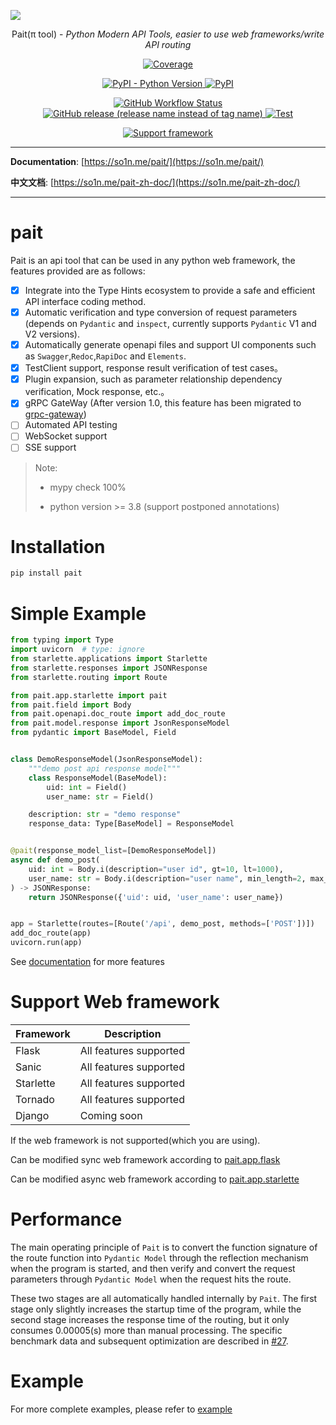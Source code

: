 ![](https://cdn.jsdelivr.net/gh/so1n/so1n_blog_photo@master/blog_photo/1652600629491%E6%9C%AA%E5%91%BD%E5%90%8D.jpg)
<p align="center">
    Pait(π tool) - <em>Python Modern API Tools, easier to use web frameworks/write API routing</em>
</p>
<p align="center">
    <a href="https://codecov.io/gh/so1n/pait" target="_blank">
        <img src="https://codecov.io/gh/so1n/pait/branch/master/graph/badge.svg?token=NEVM1VODHR" alt="Coverage">
    </a>
</p>
<p align="center">
    <a href="https://pypi.org/project/pait/" target="_blank">
        <img alt="PyPI - Python Version" src="https://img.shields.io/pypi/pyversions/pait">
    </a>
    <a href="https://pypi.org/project/pait/" target="_blank">
        <img alt="PyPI" src="https://img.shields.io/pypi/v/pait">
    </a>
</p>
<p align="center">
    <a href="https://github.com/so1n/pait/actions?query=event%3Apush+branch%3Amaster" target="_blank">
        <img alt="GitHub Workflow Status" src="https://img.shields.io/github/actions/workflow/status/so1n/pait/python-package.yml">
    </a>
    <a href="https://github.com/so1n/pait/releases" target="_blank">
        <img alt="GitHub release (release name instead of tag name)" src="https://img.shields.io/github/v/release/so1n/pait?include_prereleases">
    </a>
    <a href="https://github.com/so1n/pait/actions?query=event%3Apush+branch%3Amaster" target="_blank">
        <img src="https://github.com/so1n/pait/actions/workflows/python-package.yml/badge.svg?event=push&branch=master" alt="Test">
    </a>
</p>
<p align="center">
    <a href="https://github.com/so1n/pait/tree/master/example" target="_blank">
        <img src="https://img.shields.io/badge/Support%20framework-Flask%2CSanic%2CStarlette%2CTornado-brightgreen" alt="Support framework">
    </a>
</p>


---
**Documentation**: [https://so1n.me/pait/](https://so1n.me/pait/)

**中文文档**: [https://so1n.me/pait-zh-doc/](https://so1n.me/pait-zh-doc/)

---

# pait

Pait is an api tool that can be used in any python web framework, the features provided are as follows:
- [x] Integrate into the Type Hints ecosystem to provide a safe and efficient API interface coding method.
 - [x] Automatic verification and type conversion of request parameters (depends on `Pydantic` and `inspect`, currently supports `Pydantic` V1 and V2 versions).
 - [x] Automatically generate openapi files and support UI components such as `Swagger`,`Redoc`,`RapiDoc` and `Elements`.
 - [x] TestClient support, response result verification of test cases。
 - [x] Plugin expansion, such as parameter relationship dependency verification, Mock response, etc.。
 - [x] gRPC GateWay (After version 1.0, this feature has been migrated to [grpc-gateway](https://github.com/python-pai/grpc-gateway))
 - [ ] Automated API testing
 - [ ] WebSocket support
 - [ ] SSE support

> Note:
>
> - mypy check 100%
>
> - python version >= 3.8 (support postponed annotations)



# Installation
```Bash
pip install pait
```

# Simple Example
```python
from typing import Type
import uvicorn  # type: ignore
from starlette.applications import Starlette
from starlette.responses import JSONResponse
from starlette.routing import Route

from pait.app.starlette import pait
from pait.field import Body
from pait.openapi.doc_route import add_doc_route
from pait.model.response import JsonResponseModel
from pydantic import BaseModel, Field


class DemoResponseModel(JsonResponseModel):
    """demo post api response model"""
    class ResponseModel(BaseModel):
        uid: int = Field()
        user_name: str = Field()

    description: str = "demo response"
    response_data: Type[BaseModel] = ResponseModel


@pait(response_model_list=[DemoResponseModel])
async def demo_post(
    uid: int = Body.i(description="user id", gt=10, lt=1000),
    user_name: str = Body.i(description="user name", min_length=2, max_length=4)
) -> JSONResponse:
    return JSONResponse({'uid': uid, 'user_name': user_name})


app = Starlette(routes=[Route('/api', demo_post, methods=['POST'])])
add_doc_route(app)
uvicorn.run(app)
```
See [documentation](https://so1n.me/pait/) for more features

# Support Web framework

| Framework | Description            |
|-----------|------------------------|
| Flask     | All features supported |
| Sanic     | All features supported |
| Starlette | All features supported |
| Tornado   | All features supported |
| Django    | Coming soon            |


If the web framework is not supported(which you are using).

Can be modified sync web framework according to [pait.app.flask](https://github.com/so1n/pait/blob/master/pait/app/flask.py)

Can be modified async web framework according to [pait.app.starlette](https://github.com/so1n/pait/blob/master/pait/app/starlette.py)

# Performance
The main operating principle of `Pait` is to convert the function signature of the route function into `Pydantic Model` through the reflection mechanism when the program is started,
and then verify and convert the request parameters through `Pydantic Model` when the request hits the route.

These two stages are all automatically handled internally by `Pait`.
The first stage only slightly increases the startup time of the program, while the second stage increases the response time of the routing, but it only consumes 0.00005(s) more than manual processing.
The specific benchmark data and subsequent optimization are described in [#27](https://github.com/so1n/pait/issues/27).

# Example
For more complete examples, please refer to [example](https://github.com/so1n/pait/tree/master/example)
